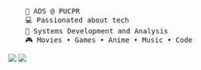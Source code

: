 <pre>
    💼 ADS @ PUCPR
    💻 Passionated about tech
    📖 Systems Development and Analysis
    🎮 Movies • Games • Anime • Music • Code
</pre>
[![](https://img.shields.io/badge/linkedin-0a66c2)](https://www.linkedin.com/in/jheniferhalma/)
[![](https://img.shields.io/badge/osu!-ff66ab)](https://osu.ppy.sh/users/21217406)
</div>

